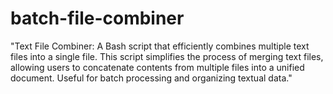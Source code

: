 # batch-file-combiner
"Text File Combiner: A Bash script that efficiently combines multiple text files into a single file. This script simplifies the process of merging text files, allowing users to concatenate contents from multiple files into a unified document. Useful for batch processing and organizing textual data."
